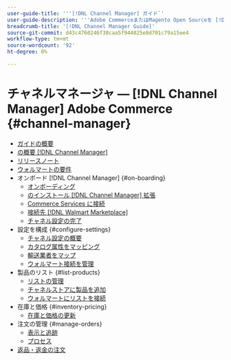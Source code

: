 ```yaml
---
user-guide-title: '''[!DNL Channel Manager] ガイド`'
user-guide-description: '''Adobe CommerceまたはMagento Open Sourceを [!DNL Walmart Marketplace] 売り手の中央口座。」'
breadcrumb-title: '[!DNL Channel Manager Guide]'
source-git-commit: d43c4760246f38caa5f944025e8d701c79a15ee4
workflow-type: tm+mt
source-wordcount: '92'
ht-degree: 0%

---
```



# チャネルマネージャ — [!DNL Channel Manager] Adobe Commerce {#channel-manager}

- [ガイドの概要](guide-overview.md)
- [の概要 [!DNL Channel Manager]](overview.md)
- [リリースノート](release-notes.md)
- [ウォルマートの要件](walmart-requirements.md)
- オンボード [!DNL Channel Manager] {#on-boarding}
   - [オンボーディング](onboard.md)
   - [のインストール [!DNL Channel Manager] 拡張](install.md)
   - [Commerce Services に接続](connect.md)
   - [接続先 [!DNL Walmart Marketplace]](connect-marketplace.md)
   - [チャネル設定の完了](complete-sales-channel-store-setup.md)
- 設定を構成 {#configure-settings}
   - [チャネル設定の概要](settings-overview.md)
   - [カタログ属性をマッピング](map-catalog-attributes.md)
   - [輸送業者をマップ](map-shipping-carriers.md)
   - [ウォルマート接続を管理](manage-wmt-connection.md)
- 製品のリスト {#list-products}
   - [リストの管理](manage-listings.md)
   - [チャネルストアに製品を追加](add-products-to-channel-store.md)
   - [ウォルマートにリストを接続](connect-listings-to-marketplace.md)
- 在庫と価格 {#inventory-pricing}
   - [在庫と価格の更新](inventory-and-price-updates.md)
- 注文の管理 {#manage-orders}
   - [表示と追跡](manage-orders.md)
   - [プロセス](process-orders.md)
- [返品・返金の注文](return-refund-orders.md)


